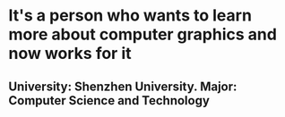 # It's a person who wants to learn more about computer graphics and now works for it
## University: Shenzhen University. Major: Computer Science and Technology

